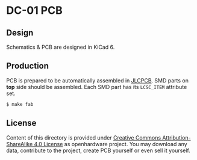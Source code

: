 DC-01 PCB
=========

## Design

Schematics & PCB are designed in KiCad 6.

## Production

PCB is prepared to be automatically assembled in [JLCPCB](https://jlcpcb.com/).
SMD parts on **top** side should be assembled. Each SMD part has its `LCSC_ITEM`
attribute set.

```bash
$ make fab
```

## License

Content of this directory is provided under [Creative Commons
Attribution-ShareAlike 4.0
License](https://creativecommons.org/licenses/by-sa/4.0/) as openhardware
project. You may download any data, contribute to the project, create PCB
yourself or even sell it yourself.
